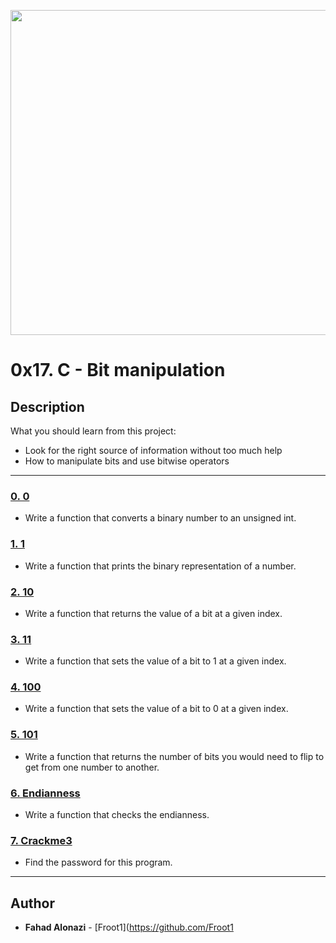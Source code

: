 <p align="center">
<img width="520" align="center" altlt="Image" src="https://github.com/user-attachments/assets/206500b3-f29a-47ab-9439-63bfc1ca313a" />
</p>

# 0x17. C - Bit manipulation

## Description
What you should learn from this project:

* Look for the right source of information without too much help
* How to manipulate bits and use bitwise operators

---

### [0. 0](./0-binary_to_uint.c)
* Write a function that converts a binary number to an unsigned int.


### [1. 1](./1-print_binary.c)
* Write a function that prints the binary representation of a number.


### [2. 10](./2-get_bit.c)
* Write a function that returns the value of a bit at a given index.


### [3. 11](./3-set_bit.c)
* Write a function that sets the value of a bit to 1 at a given index.


### [4. 100](./4-clear_bit.c)
* Write a function that sets the value of a bit to 0 at a given index.


### [5. 101](./5-flip_bits.c)
* Write a function that returns the number of bits you would need to flip to get from one number to another.


### [6. Endianness](./100-get_endianness.c)
* Write a function that checks the endianness.


### [7. Crackme3](./101-password)
* Find the password for this program.


---

## Author
* **Fahad Alonazi** - [Froot1](https://github.com/Froot1
